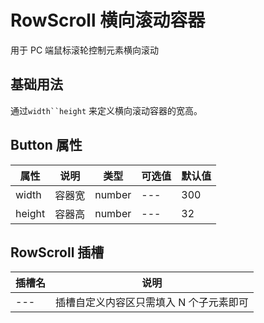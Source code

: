 <script setup>
    import baseRowScroll from './components/baseRowScroll.vue'
</script>

# RowScroll 横向滚动容器

用于 PC 端鼠标滚轮控制元素横向滚动

## 基础用法

通过`width``height` 来定义横向滚动容器的宽高。

<show-code showPath="rowscroll/components/baseRowScroll">
    <baseRowScroll></baseRowScroll>
</show-code>

## Button 属性

| 属性     | 说明     | 类型                        | 可选值 | 默认值       |
| -------- | -------- | --------------------------- | ------ | ------------ |
| width | 容器宽 | number | ---    | 300 |
| height | 容器高 | number | ---    | 32 |

## RowScroll 插槽

| 插槽名 | 说明                                    |
| ------ | --------------------------------------- |
| ---    | 插槽自定义内容区只需填入 N 个子元素即可 |
